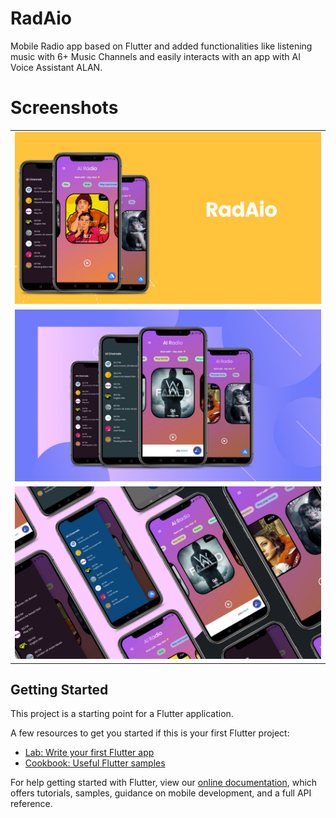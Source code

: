 # RadAio

Mobile Radio app based on Flutter and added functionalities like listening music with 6+ Music Channels and easily interacts with an app with AI Voice
Assistant ALAN.


# Screenshots

<table>

  <tr>
    <td valign="top"><img src="/ss/1.png" ></td>
 
 
 </tr>
 
  <tr>
 <td valign="top"><img src="/ss/2.png"  ></td>
 
 </tr>
 
 <tr>
     <td valign="top"><img src="/ss/3.png" ></td>
 </tr>
 
  
 
 
 
 </table>



## Getting Started

This project is a starting point for a Flutter application.

A few resources to get you started if this is your first Flutter project:

- [Lab: Write your first Flutter app](https://flutter.dev/docs/get-started/codelab)
- [Cookbook: Useful Flutter samples](https://flutter.dev/docs/cookbook)

For help getting started with Flutter, view our
[online documentation](https://flutter.dev/docs), which offers tutorials,
samples, guidance on mobile development, and a full API reference.
